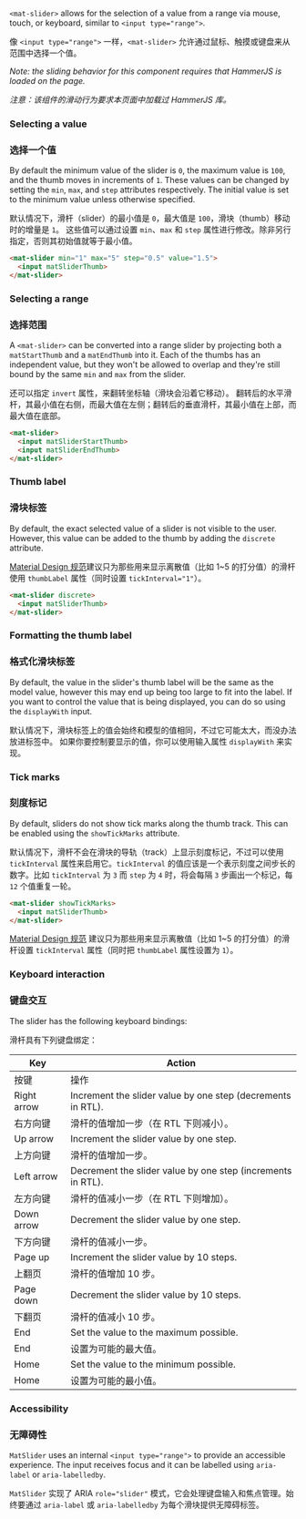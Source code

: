 `<mat-slider>` allows for the selection of a value from a range via mouse, touch, or keyboard,
similar to `<input type="range">`.

像 `<input type="range">` 一样，`<mat-slider>` 允许通过鼠标、触摸或键盘来从范围中选择一个值。

<!-- example(slider-overview) -->

_Note: the sliding behavior for this component requires that HammerJS is loaded on the page._

*注意：该组件的滑动行为要求本页面中加载过 HammerJS 库。*

### Selecting a value

### 选择一个值

By default the minimum value of the slider is `0`, the maximum value is `100`, and the thumb moves
in increments of `1`. These values can be changed by setting the `min`, `max`, and `step` attributes
respectively. The initial value is set to the minimum value unless otherwise specified.

默认情况下，滑杆（slider）的最小值是 `0`，最大值是 `100`，滑块（thumb）移动时的增量是 `1`。
这些值可以通过设置 `min`、`max` 和 `step` 属性进行修改。除非另行指定，否则其初始值就等于最小值。

```html
<mat-slider min="1" max="5" step="0.5" value="1.5">
  <input matSliderThumb>
</mat-slider>
```

### Selecting a range

### 选择范围

A `<mat-slider>` can be converted into a range slider by projecting both a `matStartThumb` and a
`matEndThumb` into it. Each of the thumbs has an independent value, but they won't be allowed to
overlap and they're still bound by the same `min` and `max` from the slider.

还可以指定 `invert` 属性，来翻转坐标轴（滑块会沿着它移动）。
翻转后的水平滑杆，其最小值在右侧，而最大值在左侧；翻转后的垂直滑杆，其最小值在上部，而最大值在底部。

```html
<mat-slider>
  <input matSliderStartThumb>
  <input matSliderEndThumb>
</mat-slider>
```

<!-- example(slider-range) -->

### Thumb label

### 滑块标签

By default, the exact selected value of a slider is not visible to the user. However, this value can
be added to the thumb by adding the `discrete` attribute.

[Material Design 规范](https://material.io/design/components/sliders.html#discrete-slider)建议只为那些用来显示离散值（比如 1~5 的打分值）的滑杆使用 `thumbLabel` 属性（同时设置 `tickInterval="1"`）。

```html
<mat-slider discrete>
  <input matSliderThumb>
</mat-slider>
```

### Formatting the thumb label

### 格式化滑块标签

By default, the value in the slider's thumb label will be the same as the model value, however this
may end up being too large to fit into the label. If you want to control the value that is being
displayed, you can do so using the `displayWith` input.

默认情况下，滑块标签上的值会始终和模型的值相同，不过它可能太大，而没办法放进标签中。
如果你要控制要显示的值，你可以使用输入属性 `displayWith` 来实现。

<!-- example(slider-formatting) -->

### Tick marks

### 刻度标记

By default, sliders do not show tick marks along the thumb track. This can be enabled using the
`showTickMarks` attribute.

默认情况下，滑杆不会在滑块的导轨（track）上显示刻度标记，不过可以使用 `tickInterval` 属性来启用它。`tickInterval` 的值应该是一个表示刻度之间步长的数字。比如 `tickInterval` 为 `3` 而 `step` 为 `4` 时，将会每隔 `3` 步画出一个标记，每 `12` 个值重复一轮。

```html
<mat-slider showTickMarks>
  <input matSliderThumb>
</mat-slider>
```

[Material Design 规范](https://material.io/design/components/sliders.html#discrete-slider) 建议只为那些用来显示离散值（比如 1~5 的打分值）的滑杆设置 `tickInterval` 属性（同时把 `thumbLabel` 属性设置为 `1`）。

### Keyboard interaction

### 键盘交互

The slider has the following keyboard bindings:

滑杆具有下列键盘绑定：

| Key         | Action                                                      |
| ----------- | ----------------------------------------------------------- |
| 按键        | 操作                                                        |
| Right arrow | Increment the slider value by one step (decrements in RTL). |
| 右方向键    | 滑杆的值增加一步（在 RTL 下则减小）。                       |
| Up arrow    | Increment the slider value by one step.                     |
| 上方向键    | 滑杆的值增加一步。                                          |
| Left arrow  | Decrement the slider value by one step (increments in RTL). |
| 左方向键    | 滑杆的值减小一步（在 RTL 下则增加）。                       |
| Down arrow  | Decrement the slider value by one step.                     |
| 下方向键    | 滑杆的值减小一步。                                          |
| Page up     | Increment the slider value by 10 steps.                     |
| 上翻页      | 滑杆的值增加 10 步。                                        |
| Page down   | Decrement the slider value by 10 steps.                     |
| 下翻页      | 滑杆的值减小 10 步。                                        |
| End         | Set the value to the maximum possible.                      |
| End         | 设置为可能的最大值。                                        |
| Home        | Set the value to the minimum possible.                      |
| Home        | 设置为可能的最小值。                                        |

### Accessibility

### 无障碍性

`MatSlider` uses an internal `<input type="range">` to provide an accessible experience. The input
receives focus and it can be labelled using `aria-label` or `aria-labelledby`.

`MatSlider` 实现了 ARIA `role="slider"` 模式，它会处理键盘输入和焦点管理。始终要通过 `aria-label` 或 `aria-labelledby` 为每个滑块提供无障碍标签。
